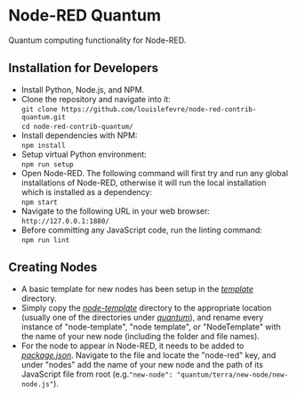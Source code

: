 # Node-RED Quantum
Quantum computing functionality for Node-RED.

## Installation for Developers
- Install Python, Node.js, and NPM.  
- Clone the repository and navigate into it:  
  `git clone https://github.com/louislefevre/node-red-contrib-quantum.git`  
  `cd node-red-contrib-quantum/`  
- Install dependencies with NPM:  
  `npm install`  
- Setup virtual Python environment:  
  `npm run setup`  
- Open Node-RED. The following command will first try and run any global installations of Node-RED, otherwise it will run the local installation which is installed as a dependency:  
  `npm start`  
- Navigate to the following URL in your web browser:  
  `http://127.0.0.1:1880/`  
- Before committing any JavaScript code, run the linting command:  
  `npm run lint`  

## Creating Nodes
- A basic template for new nodes has been setup in the [*template*](template/) directory.  
- Simply copy the [*node-template*](template/node-template) directory to the appropriate location (usually one of the directories under [*quantum*](quantum/)), and rename every instance of "node-template", "node template", or "NodeTemplate" with the name of your new node (including the folder and file names).  
- For the node to appear in Node-RED, it needs to be added to [*package.json*](package.json). Navigate to the file and locate the "node-red" key, and under "nodes" add the name of your new node and the path of its JavaScript file from root (e.g.`"new-node": "quantum/terra/new-node/new-node.js"`).  
